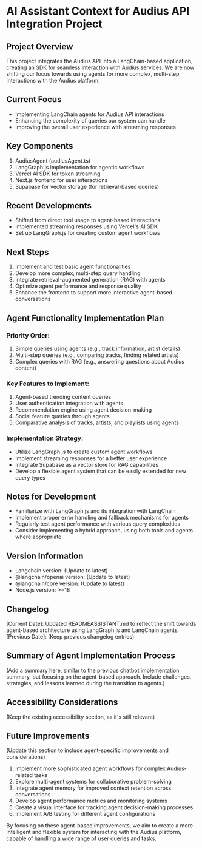 # AI Assistant Context for Audius API Integration Project

## Project Overview
This project integrates the Audius API into a LangChain-based application, creating an SDK for seamless interaction with Audius services. We are now shifting our focus towards using agents for more complex, multi-step interactions with the Audius platform.

## Current Focus
- Implementing LangChain agents for Audius API interactions
- Enhancing the complexity of queries our system can handle
- Improving the overall user experience with streaming responses

## Key Components
1. AudiusAgent (audiusAgent.ts)
2. LangGraph.js implementation for agentic workflows
3. Vercel AI SDK for token streaming
4. Next.js frontend for user interactions
5. Supabase for vector storage (for retrieval-based queries)

## Recent Developments
- Shifted from direct tool usage to agent-based interactions
- Implemented streaming responses using Vercel's AI SDK
- Set up LangGraph.js for creating custom agent workflows

## Next Steps
1. Implement and test basic agent functionalities
2. Develop more complex, multi-step query handling
3. Integrate retrieval-augmented generation (RAG) with agents
4. Optimize agent performance and response quality
5. Enhance the frontend to support more interactive agent-based conversations

## Agent Functionality Implementation Plan

### Priority Order:
1. Simple queries using agents (e.g., track information, artist details)
2. Multi-step queries (e.g., comparing tracks, finding related artists)
3. Complex queries with RAG (e.g., answering questions about Audius content)

### Key Features to Implement:
1. Agent-based trending content queries
2. User authentication integration with agents
3. Recommendation engine using agent decision-making
4. Social feature queries through agents
5. Comparative analysis of tracks, artists, and playlists using agents

### Implementation Strategy:
- Utilize LangGraph.js to create custom agent workflows
- Implement streaming responses for a better user experience
- Integrate Supabase as a vector store for RAG capabilities
- Develop a flexible agent system that can be easily extended for new query types

## Notes for Development
- Familiarize with LangGraph.js and its integration with LangChain
- Implement proper error handling and fallback mechanisms for agents
- Regularly test agent performance with various query complexities
- Consider implementing a hybrid approach, using both tools and agents where appropriate

## Version Information
- Langchain version: (Update to latest)
- @langchain/openai version: (Update to latest)
- @langchain/core version: (Update to latest)
- Node.js version: >=18

## Changelog
[Current Date]: Updated READMEASSISTANT.md to reflect the shift towards agent-based architecture using LangGraph.js and LangChain agents.
[Previous Date]: (Keep previous changelog entries)

## Summary of Agent Implementation Process

(Add a summary here, similar to the previous chatbot implementation summary, but focusing on the agent-based approach. Include challenges, strategies, and lessons learned during the transition to agents.)

## Accessibility Considerations

(Keep the existing accessibility section, as it's still relevant)

## Future Improvements

(Update this section to include agent-specific improvements and considerations)

1. Implement more sophisticated agent workflows for complex Audius-related tasks
2. Explore multi-agent systems for collaborative problem-solving
3. Integrate agent memory for improved context retention across conversations
4. Develop agent performance metrics and monitoring systems
5. Create a visual interface for tracking agent decision-making processes
6. Implement A/B testing for different agent configurations

By focusing on these agent-based improvements, we aim to create a more intelligent and flexible system for interacting with the Audius platform, capable of handling a wide range of user queries and tasks.
